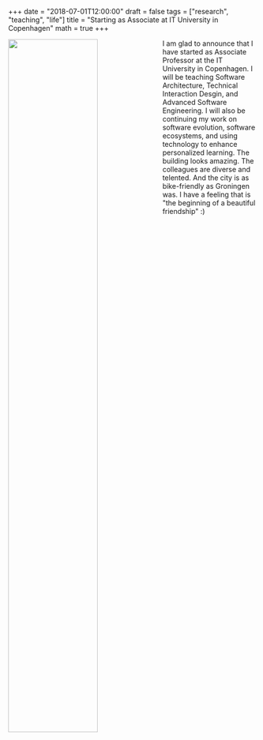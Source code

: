 +++
date = "2018-07-01T12:00:00"
draft = false
tags = ["research", "teaching", "life"]
title = "Starting as Associate at IT University in Copenhagen"
math = true
+++

<img src=/img/itu.jpg style="box-shadow:none; float: left; width:60%; padding: 10px; padding-top:0px; margin-top: 0px; margin-left: 0px; padding-left: 0px; margin-bottom: 0px; border-width: 0px;" />

I am glad to announce that I have started as Associate Professor at the IT University in Copenhagen.
I will be teaching Software Architecture, Technical Interaction Desgin, and Advanced Software Engineering. I will also be continuing my work on software evolution, software ecosystems, and using technology to enhance personalized learning. The building looks amazing. The colleagues are diverse and telented. And the city is as bike-friendly as Groningen was. I have a feeling that is "the beginning of a beautiful friendship" :)
